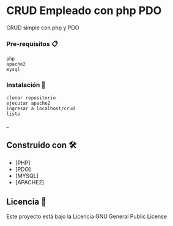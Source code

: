 # CRUD Empleado con php PDO

CRUD simple con php y PDO


### Pre-requisitos 📋


```
php
apache2
mysql
```

### Instalación 🔧


```
clonar repositorio
ejecutar apache2
ingresar a localhost/crud
listo
```

_

## Construido con 🛠️

* [PHP]
* [PDO]
* [MYSQL]
* [APACHE2]

## Licencia 📄

Este proyecto está bajo la Licencia GNU General Public License
